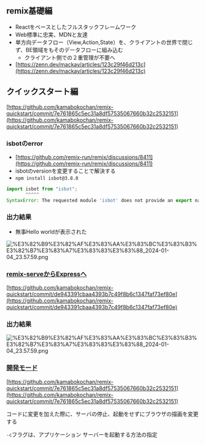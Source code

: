 
## remix基礎編

- Reactをベースとしたフルスタックフレームワーク
- Web標準に忠実、MDNと友達
- 単方向データフロー（View,Action,State）を、クライアントの世界で閉じず、BE領域をもそのデータフローに組み込む
	- クライアント側での２重管理が不要へ
- [https://zenn.dev/mackay/articles/123c29f46d213c](https://zenn.dev/mackay/articles/123c29f46d213c)

## クイックスタート編


[https://github.com/kamabokochan/remix-quickstart/commit/7e761865c5ec31a8df57535067660b32c2532151](https://github.com/kamabokochan/remix-quickstart/commit/7e761865c5ec31a8df57535067660b32c2532151)


### isbotのerror

- [https://github.com/remix-run/remix/discussions/8411](https://github.com/remix-run/remix/discussions/8411)
- isbotのversionを変更することで解決する
- `npm install isbot@3.8.0`

```javascript
import isbot from "isbot";
       ^^^^^
SyntaxError: The requested module 'isbot' does not provide an export named 'default'
```


### 出力結果

- 無事Hello worldが表示された

![%E3%82%B9%E3%82%AF%E3%83%AA%E3%83%BC%E3%83%B3%E3%82%B7%E3%83%A7%E3%83%83%E3%83%88_2024-01-04_23.57.59.png](https://prod-files-secure.s3.us-west-2.amazonaws.com/521bfabc-4589-4023-af1d-c7e9f5922659/4cef2313-d9fc-4570-96fa-bc6739be3ae5/%E3%82%B9%E3%82%AF%E3%83%AA%E3%83%BC%E3%83%B3%E3%82%B7%E3%83%A7%E3%83%83%E3%83%88_2024-01-04_23.57.59.png?X-Amz-Algorithm=AWS4-HMAC-SHA256&X-Amz-Content-Sha256=UNSIGNED-PAYLOAD&X-Amz-Credential=AKIAT73L2G45HZZMZUHI%2F20240521%2Fus-west-2%2Fs3%2Faws4_request&X-Amz-Date=20240521T135832Z&X-Amz-Expires=3600&X-Amz-Signature=c2510c8cd2a807d780c8809c01d74f15d0435f0f3855e4af7c45cbdbf605f2cd&X-Amz-SignedHeaders=host&x-id=GetObject)


### [remix-serveからExpressへ](https://remix.run/docs/en/main/start/quickstart#bring-your-own-server)


[https://github.com/kamabokochan/remix-quickstart/commit/de943391cbaa4393b7c49f8b6c1347faf73ef80e](https://github.com/kamabokochan/remix-quickstart/commit/de943391cbaa4393b7c49f8b6c1347faf73ef80e)


### 出力結果


![%E3%82%B9%E3%82%AF%E3%83%AA%E3%83%BC%E3%83%B3%E3%82%B7%E3%83%A7%E3%83%83%E3%83%88_2024-01-04_23.57.59.png](https://prod-files-secure.s3.us-west-2.amazonaws.com/521bfabc-4589-4023-af1d-c7e9f5922659/4cef2313-d9fc-4570-96fa-bc6739be3ae5/%E3%82%B9%E3%82%AF%E3%83%AA%E3%83%BC%E3%83%B3%E3%82%B7%E3%83%A7%E3%83%83%E3%83%88_2024-01-04_23.57.59.png?X-Amz-Algorithm=AWS4-HMAC-SHA256&X-Amz-Content-Sha256=UNSIGNED-PAYLOAD&X-Amz-Credential=AKIAT73L2G45HZZMZUHI%2F20240521%2Fus-west-2%2Fs3%2Faws4_request&X-Amz-Date=20240521T135832Z&X-Amz-Expires=3600&X-Amz-Signature=c2510c8cd2a807d780c8809c01d74f15d0435f0f3855e4af7c45cbdbf605f2cd&X-Amz-SignedHeaders=host&x-id=GetObject)


### [開発モード](/ae7b0177d2084bd0a6ad531b53f2d4c2#8cfe883c381b40c58ed61e3118b9a4f2)


[https://github.com/kamabokochan/remix-quickstart/commit/7e761865c5ec31a8df57535067660b32c2532151](https://github.com/kamabokochan/remix-quickstart/commit/7e761865c5ec31a8df57535067660b32c2532151)


コードに変更を加えた際に、サーバの停止、起動をせずにブラウザの描画を変更する


`-c`フラグは、アプリケーション サーバーを起動する方法の指定

